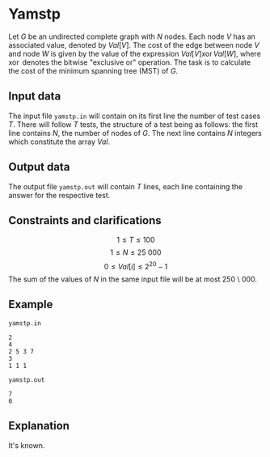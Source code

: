 # Yamstp

Let $G$ be an undirected complete graph with $N$ nodes. Each node $V$ has an associated value, denoted by $Val[V]$. The cost of the edge between node $V$ and node $W$ is given by the value of the expression $Val[V] \operatorname{xor} Val[W]$, where $\operatorname{xor}$ denotes the bitwise "exclusive or" operation. The task is to calculate the cost of the minimum spanning tree (MST) of $G$.

## Input data

The input file `yamstp.in` will contain on its first line the number of test cases $T$. There will follow $T$ tests, the structure of a test being as follows: the first line contains $N$, the number of nodes of $G$. The next line contains $N$ integers which constitute the array $Val$.

## Output data

The output file `yamstp.out` will contain $T$ lines, each line containing the answer for the respective test.

## Constraints and clarifications

$$1 \leq T \leq 100$$
$$1 \leq N \leq 25 \ 000$$
$$0 \leq Val[i] \leq 2^{20} - 1$$
The sum of the values of $N$ in the same input file will be at most 250 \ 000.

## Example

`yamstp.in`
```
2
4
2 5 3 7
3
1 1 1
```
`yamstp.out`
```
7
0
```

## Explanation

It's known.